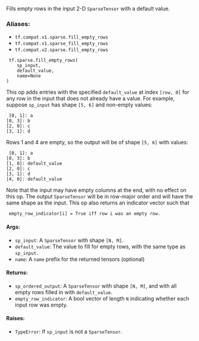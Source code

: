 Fills empty rows in the input 2-D `SparseTensor` with a default value.
### Aliases:
- `tf.compat.v1.sparse.fill_empty_rows`
- `tf.compat.v1.sparse_fill_empty_rows`
- `tf.compat.v2.sparse.fill_empty_rows`

```
 tf.sparse.fill_empty_rows(
    sp_input,
    default_value,
    name=None
)
```
This op adds entries with the specified `default_value` at index `[row, 0]` for any row in the input that does not already have a value.
For example, suppose `sp_input` has shape `[5, 6]` and non-empty values:

```
 [0, 1]: a
[0, 3]: b
[2, 0]: c
[3, 1]: d
```
Rows 1 and 4 are empty, so the output will be of shape `[5, 6]` with values:

```
 [0, 1]: a
[0, 3]: b
[1, 0]: default_value
[2, 0]: c
[3, 1]: d
[4, 0]: default_value
```
Note that the input may have empty columns at the end, with no effect on this op.
The output `SparseTensor` will be in row-major order and will have the same shape as the input.
This op also returns an indicator vector such that

```
 empty_row_indicator[i] = True iff row i was an empty row.
```
#### Args:
- `sp_input`: A `SparseTensor` with shape `[N, M]`.
- `default_value`: The value to fill for empty rows, with the same type as `sp_input.`
- `name`: A `name` prefix for the returned tensors (optional)
#### Returns:
- `sp_ordered_output`: A `SparseTensor` with shape `[N, M]`, and with all empty rows filled in with `default_value`.
- `empty_row_indicator`: A bool vector of length `N` indicating whether each input row was empty.
#### Raises:
- `TypeError`: If `sp_input` is not a `SparseTensor`.
